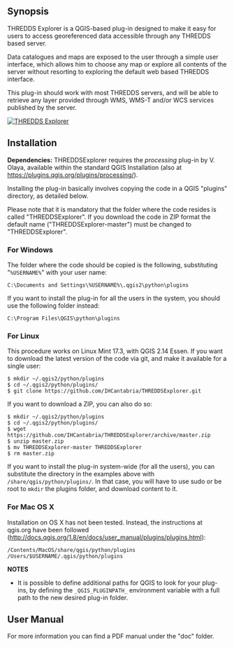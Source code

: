 ## Synopsis

THREDDS Explorer is a QGIS-based plug-in designed to make it easy for users to access georeferenced data accessible through any THREDDS based server.  

Data catalogues and maps are exposed to the user through a simple user interface, which allows him to choose any map or explore all contents of the server without resorting to exploring the default web based THREDDS interface.

This plug-in should work with most THREDDS servers, and will be able to retrieve any layer provided through WMS, WMS-T and/or WCS services published by the server.

[![THREDDS Explorer](https://raw.githubusercontent.com/IHCantabria/THREDDSExplorer/master/doc/video.jpg)](https://vimeo.com/167414368)

## Installation

**Dependencies:** THREDDSExplorer requires the *processing* plug-in by V. Olaya, available within the standard QGIS Installation (also at https://plugins.qgis.org/plugins/processing/).

Installing the plug-in basically involves copying the code in a QGIS "plugins" directory, as detailed below.

Please note that it is mandatory that the folder where the code resides is called "THREDDSExplorer". If you download the code in ZIP format the default name ("THREDDSExplorer-master") must be changed to "THREDDSExplorer".

### For Windows

The folder where the code should be copied is the following, substituting "`%USERNAME%`" with your user name:

    C:\Documents and Settings\%USERNAME%\.qgis2\python\plugins

If you want to install the plug-in for all the users in the system, you should use the following folder instead:

    C:\Program Files\QGIS\python\plugins

### For Linux

This procedure works on Linux Mint 17.3, with QGIS 2.14 Essen. If you want to download the latest version of the code via git, and make it available for a single user:

    $ mkdir ~/.qgis2/python/plugins
    $ cd ~/.qgis2/python/plugins/
    $ git clone https://github.com/IHCantabria/THREDDSExplorer.git

If you want to download a ZIP, you can also do so:

    $ mkdir ~/.qgis2/python/plugins
    $ cd ~/.qgis2/python/plugins/
    $ wget https://github.com/IHCantabria/THREDDSExplorer/archive/master.zip
    $ unzip master.zip
    $ mv THREDDSExplorer-master THREDDSExplorer
    $ rm master.zip

If you want to install the plug-in system-wide (for all the users), you can substitute the directory in the examples above with `/share/qgis/python/plugins/`. In that case, you will have to use sudo or be root to `mkdir` the plugins folder, and download content to it.

### For Mac OS X

Installation on OS X has not been tested. Instead, the instructions at qgis.org have been followed (http://docs.qgis.org/1.8/en/docs/user_manual/plugins/plugins.html):

    /Contents/MacOS/share/qgis/python/plugins
    /Users/$USERNAME/.qgis/python/plugins

**NOTES**

* It is possible to define additional paths for QGIS to look for your plug-ins, by defining the `_QGIS_PLUGINPATH_` environment variable with a full path to the new desired plug-in folder.

## User Manual

For more information you can find a PDF manual under the "doc" folder.
